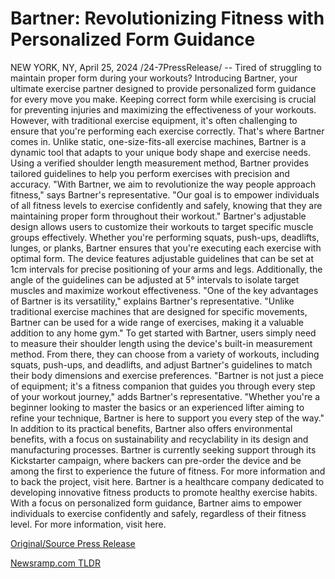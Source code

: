 # Bartner: Revolutionizing Fitness with Personalized Form Guidance

NEW YORK, NY, April 25, 2024 /24-7PressRelease/ -- Tired of struggling to maintain proper form during your workouts? Introducing Bartner, your ultimate exercise partner designed to provide personalized form guidance for every move you make.  Keeping correct form while exercising is crucial for preventing injuries and maximizing the effectiveness of your workouts. However, with traditional exercise equipment, it's often challenging to ensure that you're performing each exercise correctly. That's where Bartner comes in.  Unlike static, one-size-fits-all exercise machines, Bartner is a dynamic tool that adapts to your unique body shape and exercise needs. Using a verified shoulder length measurement method, Bartner provides tailored guidelines to help you perform exercises with precision and accuracy.  "With Bartner, we aim to revolutionize the way people approach fitness," says Bartner's representative. "Our goal is to empower individuals of all fitness levels to exercise confidently and safely, knowing that they are maintaining proper form throughout their workout."  Bartner's adjustable design allows users to customize their workouts to target specific muscle groups effectively. Whether you're performing squats, push-ups, deadlifts, lunges, or planks, Bartner ensures that you're executing each exercise with optimal form.  The device features adjustable guidelines that can be set at 1cm intervals for precise positioning of your arms and legs. Additionally, the angle of the guidelines can be adjusted at 5° intervals to isolate target muscles and maximize workout effectiveness.  "One of the key advantages of Bartner is its versatility," explains Bartner's representative. "Unlike traditional exercise machines that are designed for specific movements, Bartner can be used for a wide range of exercises, making it a valuable addition to any home gym."  To get started with Bartner, users simply need to measure their shoulder length using the device's built-in measurement method. From there, they can choose from a variety of workouts, including squats, push-ups, and deadlifts, and adjust Bartner's guidelines to match their body dimensions and exercise preferences.  "Bartner is not just a piece of equipment; it's a fitness companion that guides you through every step of your workout journey," adds Bartner's representative. "Whether you're a beginner looking to master the basics or an experienced lifter aiming to refine your technique, Bartner is here to support you every step of the way."  In addition to its practical benefits, Bartner also offers environmental benefits, with a focus on sustainability and recyclability in its design and manufacturing processes.  Bartner is currently seeking support through its Kickstarter campaign, where backers can pre-order the device and be among the first to experience the future of fitness. For more information and to back the project, visit here.  Bartner is a healthcare company dedicated to developing innovative fitness products to promote healthy exercise habits. With a focus on personalized form guidance, Bartner aims to empower individuals to exercise confidently and safely, regardless of their fitness level. For more information, visit here. 

[Original/Source Press Release](https://www.24-7pressrelease.com/press-release/510313/bartner-revolutionizing-fitness-with-personalized-form-guidance) 

[Newsramp.com TLDR](https://newsramp.com/None) 
